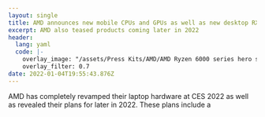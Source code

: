 ```yaml
---
layout: single
title: AMD announces new mobile CPUs and GPUs as well as new desktop RX 6600 GPUs
excerpt: AMD also teased products coming later in 2022
header:
  lang: yaml
  code: |-
    overlay_image: "/assets/Press Kits/AMD/AMD Ryzen 6000 series hero shot.png"
    overlay_filter: 0.7
date: 2022-01-04T19:55:43.876Z
---
```

AMD has completely revamped their laptop hardware at CES 2022 as well as revealed their plans for later in 2022. These plans include a
